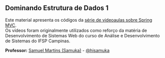 ## Dominando Estrutura de Dados 1

Este material apresenta os códigos da [série de videoaulas sobre Spring MVC](https://www.youtube.com/playlist?list=PL3ZslI15yo2ppY0GsRFDjRdHZAUuPnQ6M).<br/>
Os vídeos foram originalmente utilizados como reforço da matéria de Desenvolvimento de Sistemas Web do curso de Análise e Desenvolvimento de Sistemas do IFSP Campinas.

**Professor:** [Samuel Martins (Samuka)](http://hisamuka.github.io/) - [@hisamuka](https://github.com/hisamuka)
